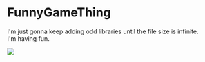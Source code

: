 # FunnyGameThing

<p>
I'm just gonna keep adding odd libraries until the file size is infinite. <br>
I'm having fun.
</p>
<img src="https://media.istockphoto.com/id/1383831579/zh/%E5%90%91%E9%87%8F/double-thumbs-up-emoticon.jpg?s=1024x1024&w=is&k=20&c=h22c6Aof0DBJhAaxfy112gHyIehxs0PIuT4GNfeSDpU="></img>
